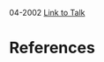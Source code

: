 

04-2002
[Link to Talk](https://www.churchofjesuschrist.org/study/general-conference/2002/04/sunday-morning-session?lang=eng)



# References

